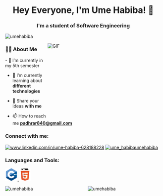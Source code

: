 <!--  [![MasterHead](https://https://bereamail.co.za/education-tomorrow-2020/)](https://umehabiba.io)  -->

<h1 align="center">Hey Everyone, I'm Ume Habiba! 👋</h1>
<h3 align="center">I'm a student of Software Engineering</h3>

<p align="left"> <img src="https://komarev.com/ghpvc/?username=umehabiba&label=Profile%20views&color=0e75b6&style=flat" alt="umehabiba" /> </p>

<img align="right" alt="GIF" src="https://github.com/abhisheknaiidu/abhisheknaiidu/blob/master/code.gif?raw=true" width="367" height="230" />

<h3> 👩‍💻 About Me </h3>
- 🔭 I’m currently in my 5th semester

- 🌱 I’m currently learning about **different technologies**

- 💬 Share your ideas **with me**

- 📫 How to reach me **padhrar840@gmail.com**

<h3 align="left">Connect with me:</h3>
<p align="left">
<a href="https://linkedin.com/in/www.linkedin.com/in/ume-habiba-628188228" target="blank"><img align="center" src="https://raw.githubusercontent.com/rahuldkjain/github-profile-readme-generator/master/src/images/icons/Social/linked-in-alt.svg" alt="www.linkedin.com/in/ume-habiba-628188228" height="30" width="40" /></a>
<a href="https://www.leetcode.com/ume_habibaumehabiba" target="blank"><img align="center" src="https://raw.githubusercontent.com/rahuldkjain/github-profile-readme-generator/master/src/images/icons/Social/leet-code.svg" alt="ume_habibaumehabiba" height="30" width="40" /></a>
</p>

<h3 align="left">Languages and Tools:</h3>
<p align="left"> <a href="https://www.w3schools.com/cpp/" target="_blank" rel="noreferrer"> <img src="https://raw.githubusercontent.com/devicons/devicon/master/icons/cplusplus/cplusplus-original.svg" alt="cplusplus" width="40" height="40"/> </a> <a href="https://www.w3.org/html/" target="_blank" rel="noreferrer"> <img src="https://raw.githubusercontent.com/devicons/devicon/master/icons/html5/html5-original-wordmark.svg" alt="html5" width="40" height="40"/> </a> </p>

<img align="left" src="https://github-readme-stats.vercel.app/api?username=umehabiba&show_icons=true&locale=en&theme=dark" width="47%" alt="umehabiba" />

<!-- <p>&nbsp;<img align="center" src="https://github-readme-stats.vercel.app/api?username=umehabiba&show_icons=true&locale=en" alt="umehabiba" /></p> -->

<img align="right" src="https://github-readme-streak-stats.herokuapp.com/?user=umehabiba&theme=dark" width="47%" alt="umehabiba" />


<!-- <p><img align="center" src="https://github-readme-streak-stats.herokuapp.com/?user=umehabiba&" alt="umehabiba" /></p> -->
